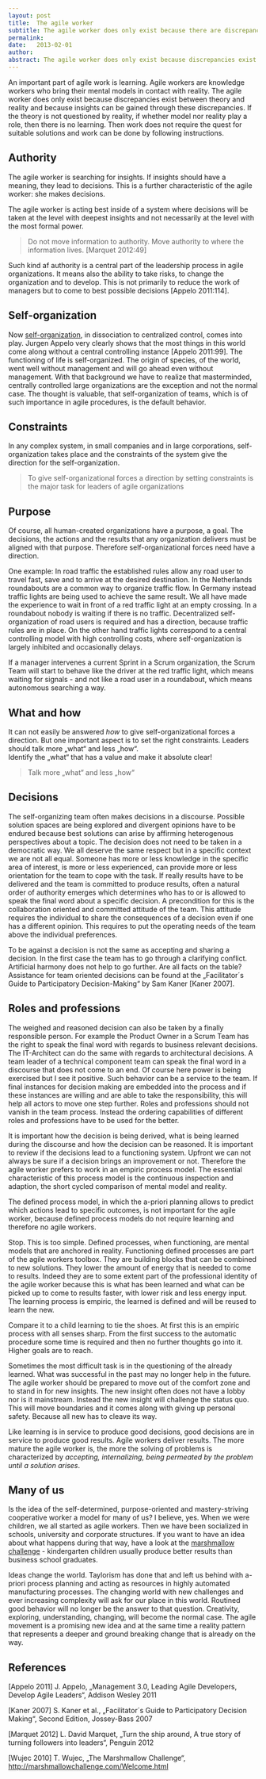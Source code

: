```yaml
---
layout: post
title:  The agile worker
subtitle: The agile worker does only exist because there are discrepancies between theory and reality
permalink:
date:   2013-02-01
author:
abstract: The agile worker does only exist because discrepancies exist between theory and reality and because insights can be gained through these discrepancies.
---
```

An important part of agile work is learning. Agile workers are knowledge workers who bring their mental models in contact with reality. The agile worker does only exist because discrepancies exist between theory and reality and because insights can be gained through these discrepancies. If the theory is not questioned by reality, if whether model nor reality play a role, then there is no learning. Then work does not require the quest for suitable solutions and work can be done by following instructions.

Authority
---
The agile worker is searching for insights. If insights should have a meaning, they lead to decisions. This is a further characteristic of the agile worker: she makes decisions.

The agile worker is acting best inside of a system where decisions will be taken at the level with deepest insights and not necessarily at the level with the most formal power.

> Do not move information to authority. Move authority to where the information lives. [Marquet 2012:49]

Such kind af authority is a central part of the leadership process in agile organizations. It means also the ability to take risks, to change the organization and to develop. This is not primarily to reduce the work of managers but to come to best possible decisions [Appelo 2011:114].

Self-organization
---

Now [self-organization]({{site.url}}/self-organization), in dissociation to centralized control, comes into play. Jurgen Appelo very clearly shows that the most things in this world come along without a central controlling instance [Appelo 2011:99]. The functioning of life is self-organized. The origin of species, of the world, went well without management and will go ahead even without management. With that background we have to realize that masterminded, centrally controlled large  organizations are the exception and not the normal case. The thought is valuable, that self-organization of teams, which is of such importance in agile procedures, is the default behavior.

Constraints
---

In any complex system, in small companies and in large corporations, self-organization takes place and the constraints of the system give the direction for the self-organization.

> To give self-organizational forces a direction by setting constraints is the major task for leaders of agile organizations

Purpose
---

Of course, all human-created organizations have a purpose, a goal. The decisions, the actions and the results that any organization delivers must be aligned with that purpose. Therefore self-organizational forces need have a direction.

One example: In road traffic the established rules allow any road user to travel fast, save and to arrive at the desired destination. In the Netherlands roundabouts are a common way to organize traffic flow. In Germany instead traffic lights are being used to achieve the same result. We all have made the experience to wait in front of a red traffic light at an empty crossing. In a roundabout nobody is waiting if there is no traffic. Decentralized self-organization of road users is required and has a direction, because traffic rules are in place. On the other hand traffic lights correspond to a central controlling model with high controlling costs, where self-organization is largely inhibited and occasionally delays.

If a manager intervenes a current Sprint in a Scrum organization, the Scrum Team will start to behave like the driver at the red traffic light, which means waiting for signals - and not like a road user in a roundabout, which means autonomous searching a way.

What and how
---

It can not easily be answered *how* to give self-organizational forces a direction. But one important aspect is to set the right constraints. Leaders should talk more „what“ and less „how“.  
Identify the „what“ that has a value and make it absolute clear!

> Talk more „what“ and less „how“

Decisions
---
The self-organizing team often makes decisions in a discourse. Possible solution spaces are being explored and divergent opinions have to be endured because best solutions can arise by affirming heterogenous perspectives about a topic. The decision does not need to be taken in a democratic way. We all deserve the same respect but in a specific context we are not all equal. Someone has more or less knowledge in the specific area of interest, is more or less experienced, can provide more or less orientation for the team to cope with the task. If really results have to be delivered and the team is committed to produce results, often a natural order of authority emerges which determines who has to or is allowed to speak the final word about a specific decision. A precondition for this is the collaboration oriented and committed attitude of the team. This attitude requires the individual to share the consequences of a decision even if one has a different opinion. This requires to put the operating needs of the team above the individual preferences.

To be against a decision is not the same as accepting and sharing a decision. In the first case the team has to go through a clarifying conflict. Artificial harmony does not help to go further. Are all facts on the table? Assistance for team oriented decisions can be found at the „Facilitator´s Guide to Participatory Decision-Making“ by Sam Kaner [Kaner 2007].

Roles and professions
---
The weighed and reasoned decision can also be taken by a finally responsible person. For example the Product Owner in a Scrum Team has the right to speak the final word with regards to business relevant decisions. The IT-Architect can do the same with regards to architectural decisions. A team leader of a technical component team can speak the final word in a discourse that does not come to an end. Of course here power is being exercised but I see it positive. Such behavior can be a service to the team. If final instances for decision making are embedded into the process and if these instances are willing and are able to take the responsibility, this will help all actors to move one step further. Roles and professions should not vanish in the team process. Instead the ordering capabilities of different roles and professions have to be used for the better.

It is important how the decision is being derived, what is being learned during the discourse and how the decision can be reasoned. It is important to review if the decisions lead to a functioning system. Upfront we can not always be sure if a decision brings an improvement or not. Therefore the agile worker prefers to work in an empiric process model. The essential characteristic of this process model is the continuous inspection and adaption, the short cycled comparison of mental model and reality.

The defined process model, in which the a-priori planning allows to predict which actions lead to specific outcomes, is not important for the agile worker, because defined process models do not require learning and therefore no agile workers.

Stop. This is too simple. Defined processes, when functioning, are mental models that are anchored in reality. Functioning defined processes are part of the agile workers toolbox. They are building blocks that can be combined to new solutions. They lower the amount of energy that is needed to come to results. Indeed they are to some extent part of the professional identity of the agile worker because this is what has been learned and what can be picked up to come to results faster, with lower risk and less energy input. The learning process is empiric, the learned is defined and will be reused to learn the new.

Compare it to a child learning to tie the shoes. At first this is an empiric process with all senses sharp. From the first success to the automatic procedure some time is required and then no further thoughts go into it. Higher goals are to reach.

Sometimes the most difficult task is in the questioning of the already learned. What was successful in the past may no longer help in the future. The agile worker should be prepared to move out of the comfort zone and to stand in for new insights. The new insight often does not have a lobby nor is it mainstream. Instead the new insight will challenge the status quo. This will move boundaries and it comes along with giving up personal safety. Because all new has to cleave its way.

Like learning is in service to produce good decisions, good decisions are in service to produce good results. Agile workers deliver results. The more mature the agile worker is, the more the solving of problems is characterized by *accepting, internalizing, being permeated by the problem until a solution arises*.

Many of us
---
Is the idea of the self-determined, purpose-oriented and mastery-striving cooperative worker a model for many of us? I believe, yes. When we were children, we all started as agile workers. Then we have been socialized in schools, university and corporate structures. If you want to have an idea about what happens during that way, have a look at the [marshmallow challenge][wujec] - kindergarten children usually produce better results than business school graduates.

Ideas change the world. Taylorism has done that and left us behind with a-priori process planning and acting as resources in highly automated manufacturing processes. The changing world with new challenges and ever increasing complexity will ask for our place in this world. Routined good behavior will no longer be the answer to that question. Creativity, exploring, understanding, changing, will become the normal case. The agile movement is a promising new idea and at the same time a reality pattern that represents a deeper and ground breaking change that is already on the way.

References
---
[Appelo 2011] J. Appelo, „Management 3.0, Leading Agile Developers, Develop Agile Leaders“, Addison Wesley 2011

[Kaner 2007] S. Kaner et al., „Facilitator´s Guide to Participatory Decision Making“, Second Edition, Jossey-Bass 2007

[Marquet 2012] L. David Marquet, „Turn the ship around, A true story of turning followers into leaders“, Penguin 2012

[wujec]: http://marshmallowchallenge.com/Welcome.html
[Wujec 2010] T. Wujec, „The Marshmallow Challenge“, <http://marshmallowchallenge.com/Welcome.html>
